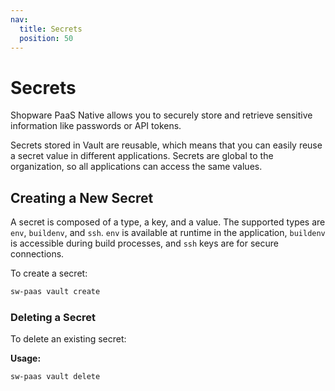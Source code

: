 ```yaml
---
nav:
  title: Secrets
  position: 50
---
```


# Secrets

Shopware PaaS Native allows you to securely store and retrieve sensitive information like passwords or API tokens.

Secrets stored in Vault are reusable, which means that you can easily reuse a secret value in different applications. Secrets are global to the organization, so all applications can access the same values.

## Creating a New Secret

A secret is composed of a type, a key, and a value. The supported types are `env`, `buildenv`, and `ssh`. `env` is available at runtime in the application, `buildenv` is accessible during build processes, and `ssh` keys are for secure connections.

To create a secret:

```sh
sw-paas vault create
```

### Deleting a Secret

To delete an existing secret:

**Usage:**

```sh
sw-paas vault delete
```
